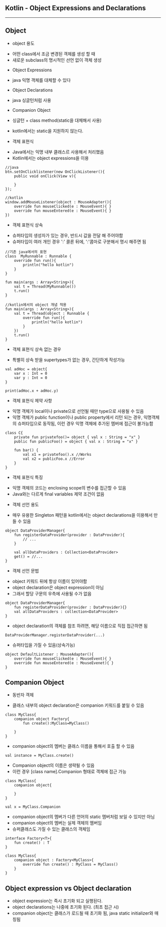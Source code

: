 ## Kotlin - Object Expressions and Declarations
<hr>

## Object
* object 용도
+ 어떤 class에서 조금 변경된 객체를 생성 할 때
+ 새로운 subclass의 명시적인 선언 없이 객체 생성

* Object Expressions
+ java 익명 객체를 대체할 수 있다
* Object Declarations
+ java 싱글턴처럼 사용
* Companion Object
+ 싱글턴 + class method(static을 대체해서 사용)
- kotlin에서는 static을 지원하지 않는다.

* 객체 표현식
- Java에서는 익명 내부 클래스르 사용해서 처리했음
- Kotlin에서는 object expressions을 이용
```
//java
btn.setOnClicklistener(new OnClickListener(){
    public void onClick(View v){

    }
});

//kotlin
window.addMouseListener(object : MouseAdapter(){
    override fun mouseClicked(e : MouseEvent){ }
    override fun mouseEntered(e : MouseEvent){ }
})

```

* 객체 표현식 상속
+ 슈퍼타입의 생성자가 있는 경우, 반드시 값을 전달 해 주어야함
+ 슈퍼타입이 여러 개인 경우 ':' 콜론 뒤에, ':'콤마로 구분해서 명시 해주면 됨

```
//기존 java에서의 표현
class  MyRunnable : Runnable {
    override fun run(){
        println("hello kotlin")
    }
}

fun main(args : Array<String>){
    val t = Thread(MyRunnable())
    t.run()
}
```

```
//kotlin에서의 object 개념 적용
fun main(args : Array<String>){
    val t = Thread(object : Runnable {
        override fun run(){
            println("hello kotlin")
        }
    })
    t.run()
}
```

* 객체 표현식 상속 없는 경우
+ 특별히 상속 받을 supertypes가 없는 경우, 간단하게 작성가능

```
val adHoc = object{
    var x : Int = 0
    var y : Int = 0
}

print(adHoc.x + adHoc.y)
```

* 객체 표현식 제약 사항
+ 익명 객체가 local이나 private으로 선언될 때만 type으로 사용될 수 있음
+ 익명 객체가 public function이나 public property에서 리턴 되는 경우, 익명객체의 슈퍼타입으로 동작됨, 이런 경우 익명 객체에 추가된 멤버에 접근이 불가능함

```
class C{
    private fun privatefoo()= object { val x : String = "x" }
    public fun publicFoo() = object { val x : String = "x" }

    fun bar() {
        val x1 = privatefoo().x //Works
        val x2 = publicFoo.x //Error
    }
}
```

* 객체 표현식 특징
+ 익명 객체의 코드는 enclosing scope의 변수를 접근할 수 있음
+ Java와는 다르게 final variables 제약 조건이 없음

* 객체 선언 용도
+ 매우 유용한 Singleton 패턴을 kotlin에서는 object declarations을 이용해서 만들 수 있음

```
object DataProviderManager{
    fun registerDataProvider(provider : DataProvider){
        // ...
    }

    val allDataProviders : Collection<DataProvider>
    get() = //...
}
```

* 객체 선언 문법
+ object 키워드 뒤에 항상 이름이 있어야함
+ object declaration은 object expression이 아님
+ 그래서 할당 구문의 우측에 사용될 수가 없음
```
object DataProviderManager{
    fun registerDataProvider(provider : DataProvider){}
    val allDataProviders : collection<DataProvider>
}
```

+ object declaration의 객체를 참조 하려면, 해당 이름으로 직접 접근하면 됨
```
DataProviderManager.registerDataProvider(...)
```

+ 슈퍼타입을 가질 수 있음(상속가능)
```
object DefaultListener : MouseAdapter(){
    override fun mouseClicked(e : MouseEvent){ }
    override fun mouseEntered(e : MouseEvenet){ }
}
```

## Companion Object

* 동반자 객체
+ 클래스 내부의 object declaration은 companion 키워드를 붙일 수 있음
```
class MyClass{
    companion object Factory{
        fun create():MyClass=MyClass()

    }
}
```
+ companion object의 멤버는 클래스 이름을 통해서 호출 할 수 있음
```
val instance = MyClass.create()
```

+ Companion object의 이름은 생략될 수 있음
+ 이런 경우 [class name].Companion 형태로 객체에 접근 가능
```
class MyClass{
    companion object{

    }
}

val x = MyClass.Companion
```

+ companion object의 멤버가 다른 언어의 static 멤버처럼 보일 수 있지만 아님
+ companion object의 멤버는 실제 객체의 멤버임
+ 슈퍼클래스도 가질 수 있는 클래스의 객체임

```
interface Factory<T>{
    fun create() : T
}

class MyClass{
    companion object : Factory<MyClass>{
        override fun create() : MyClass = MyClass()
    }
}
```

## Object expression vs Object declaration
- object expression는 즉시 초기화 되고 실행된다.
- object declarations는 나중에 초기화 된다. (최초 접근 시)
- companion object는 클래스가 로드될 때 초기화 됨, java static initializer와 매칭됨